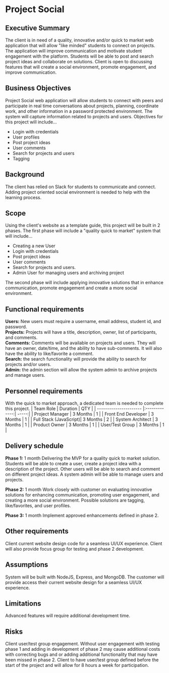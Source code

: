 # Project Social

## Executive Summary

The client is in need of a quality, innovative and/or quick to market web application that will allow "like minded" students to connect on projects. The application will improve communication and motivate student engagement with the platform. Students will be able to post and search project ideas and collaborate on solutions. Client is open to discussing features that will create a social environment, promote engagement, and improve communication.

## Business Objectives

Project Social web application will allow students to connect with peers and participate in real time conversations about projects,  planning, coordinate work, and other information in a password protected environment. The system will capture information related to projects and users. Objectives for this project will include...
  * Login with credentials
  * User profiles
  * Post project ideas
  * User comments
  * Search for projects and users
  * Tagging


## Background

The client has relied on Slack for students to communicate and connect.  Adding project oriented social environment is needed to help with the learning process.

## Scope

Using the client's website as a template guide, this project will be built in 2 phases.  The first phase will include a "quality quick to market" system that will include...
  * Creating a new User 
  * Login with credentials
  * Post project ideas
  * User comments
  * Search for projects and users.
  * Admin User for managing users and archiving project
  
The second phase will include applying innovative solutions that in enhance communication, promote engagement and create a more social environment. 

## Functional requirements

**Users:** New users must require a username, email address, student id, and password.  
**Projects:** Projects will have a title, description, owner, list of participants, and comments.  
**Comments:**  Comments will be available on projects and users.  They will have an owner, date/time, and the ability to have sub-comments. It will also have the ability to like/favorite a comment.  
**Search:** the search functionality will provide the ability to search for projects and/or users.  
**Admin:**  the admin section will allow the system admin to archive projects and manage users.

## Personnel requirements

With the quick to market approach, a dedicated team is needed to complete this project. 
| Team Role              | Duration      | QTY   |
| ---------------------- |:-------------:| -----:|
| Project Manager        | 3 Months      |    1  |
| Front End Developer    | 3 Months      |    1  |
| Full Stack (JavaScript)| 3 Months      |    2  |
| System Architect       | 3 Months      |    1  |
| Product Owner          | 3 Months      |    1  |
| User/Test Group        | 3 Months      |    1  |

## Delivery schedule

**Phase 1:** 1 month
Delivering the MVP for a quality quick to market solution.  Students will be able to create a user, create a project idea with a description of the project. Other users will be able to search and comment on different project ideas. A system admin will be able to manage users and projects.

**Phase 2:** 1 month
Work closely with customer on evaluating innovative solutions for enhancing communication, promoting user engagement, and creating a more social environment. Possible solutions are tagging, like/favorites, and user profiles. 

**Phase 3:** 1 month
Implement approved enhancements defined in phase 2.

## Other requirements

Client current website design code for a seamless UI/UX experience. Client will also provide focus group for testing and phase 2 development.

## Assumptions

System will be built with NodeJS, Express, and MongoDB.  The customer will provide access their current website design for a seamless UI/UX experience.

## Limitations

Advanced features will require additional development time.

## Risks

Client user/test group engagement.  Without user engagement with testing phase 1 and adding in development of phase 2 may cause additional costs with correcting bugs and or adding additional functionality that may have been missed in phase 2.  Client to have user/test group defined before the start of the project and will allow for 8 hours a week for participation.

